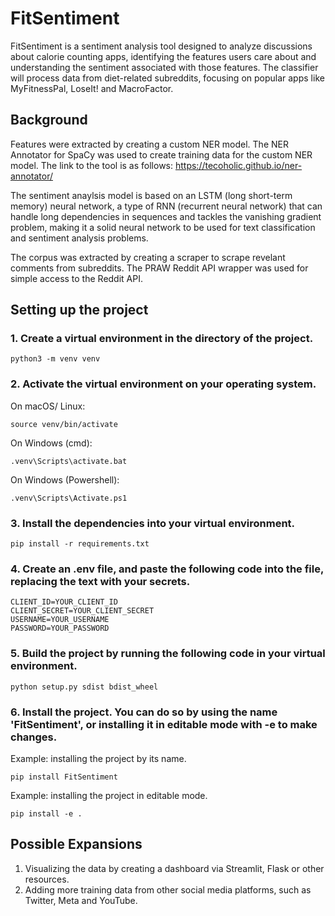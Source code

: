# FitSentiment

FitSentiment is a sentiment analysis tool designed to analyze discussions about calorie counting apps, identifying the features users care about and understanding the sentiment associated with those features. The classifier will process data from diet-related subreddits, focusing on popular apps like MyFitnessPal, LoseIt! and MacroFactor.

## Background

Features were extracted by creating a custom NER model. The NER Annotator for SpaCy was used to create training data for the custom NER model. The link to the tool is as follows: https://tecoholic.github.io/ner-annotator/

The sentiment anaylsis model is based on an LSTM (long short-term memory) neural network, a type of RNN (recurrent neural network) that can handle long dependencies in sequences and tackles the 
vanishing gradient problem, making it a solid neural network to be used for text classification and sentiment analysis problems. 

The corpus was extracted by creating a scraper to scrape revelant comments from subreddits. The PRAW Reddit API wrapper was used for simple access to the Reddit API.

## Setting up the project

### 1. Create a virtual environment in the directory of the project.
```
python3 -m venv venv
```

### 2. Activate the virtual environment on your operating system.

On macOS/ Linux:

```
source venv/bin/activate
```

On Windows (cmd):

```
.venv\Scripts\activate.bat
```

On Windows (Powershell):

```
.venv\Scripts\Activate.ps1
```

### 3. Install the dependencies into your virtual environment.
```
pip install -r requirements.txt
```

### 4. Create an .env file, and paste the following code into the file, replacing the text with your secrets.
``` 
CLIENT_ID=YOUR_CLIENT_ID
CLIENT_SECRET=YOUR_CLIENT_SECRET
USERNAME=YOUR_USERNAME
PASSWORD=YOUR_PASSWORD
```

### 5. Build the project by running the following code in your virtual environment.

```
python setup.py sdist bdist_wheel
```

### 6. Install the project. You can do so by using the name 'FitSentiment', or installing it in editable mode with -e to make changes.

Example: installing the project by its name. 
```
pip install FitSentiment
```

Example: installing the project in editable mode. 
```
pip install -e .
```

## Possible Expansions

1. Visualizing the data by creating a dashboard via Streamlit, Flask or other resources.
2. Adding more training data from other social media platforms, such as Twitter, Meta and YouTube.
